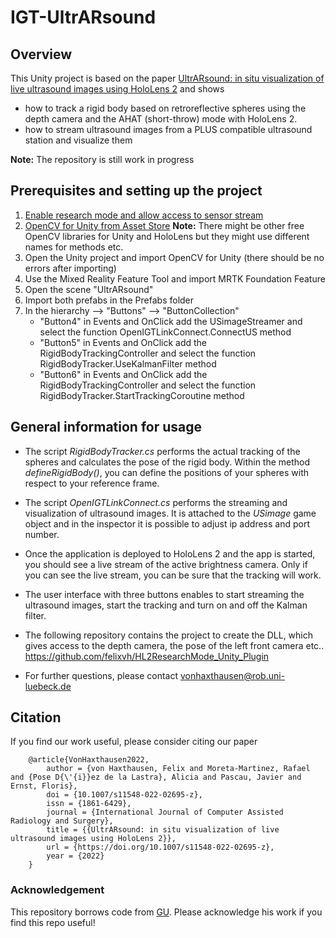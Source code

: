 # IGT-UltrARsound

## Overview
This Unity project is based on the paper [UltrARsound: in situ visualization of live ultrasound images using HoloLens 2](https://link.springer.com/article/10.1007/s11548-022-02695-z) and shows 

- how to track a rigid body based on retroreflective spheres using the depth camera and the AHAT (short-throw) mode with HoloLens 2.
- how to stream ultrasound images from a PLUS compatible ultrasound station and visualize them

**Note:** The repository is still work in progress

## Prerequisites and setting up the project
1. [Enable research mode and allow access to sensor stream](https://docs.microsoft.com/en-us/windows/mixed-reality/develop/advanced-concepts/research-mode#enabling-research-mode-hololens-first-gen-and-hololens-2)
2. [OpenCV for Unity from Asset Store](https://assetstore.unity.com/packages/tools/integration/opencv-for-unity-21088)
**Note:** There might be other free OpenCV libraries for Unity and HoloLens but they might use different names for methods etc.
3. Open the Unity project and import OpenCV for Unity (there should be no errors after importing)
4. Use the Mixed Reality Feature Tool and import MRTK Foundation Feature
5. Open the scene "UltrARsound"
6. Import both prefabs in the Prefabs folder
7. In the hierarchy --> "Buttons" --> "ButtonCollection"
	- "Button4" in Events and OnClick add the USimageStreamer and select the function OpenIGTLinkConnect.ConnectUS method
	- "Button5" in Events and OnClick add the RigidBodyTrackingController and select the function RigidBodyTracker.UseKalmanFilter method
	- "Button6" in Events and OnClick add the RigidBodyTrackingController and select the function RigidBodyTracker.StartTrackingCoroutine method

 


## General information for usage

- The script *RigidBodyTracker.cs* performs the actual tracking of the spheres and calculates the pose of the rigid body. Within the method *defineRigidBody()*, you can define the positions of your spheres with respect to your reference frame.
- The script *OpenIGTLinkConnect.cs* performs the streaming and visualization of ultrasound images. It is attached to the *USimage* game object and in the inspector it is possible to adjust ip address and port number.
- Once the application is deployed to HoloLens 2 and the app is started, you should see a live stream of the active brightness camera. Only if you can see the live stream, you can be sure that the tracking will work. 
- The user interface with three buttons enables to start streaming the ultrasound images, start the tracking and turn on and off the Kalman filter.
- The following repository contains the project to create the DLL, which gives access to the depth camera, the pose of the left front camera etc..  https://github.com/felixvh/HL2ResearchMode_Unity_Plugin
 
- For further questions, please contact vonhaxthausen@rob.uni-luebeck.de

## Citation
If you find our work useful, please consider citing our paper
```
	@article{VonHaxthausen2022,
		author = {von Haxthausen, Felix and Moreta-Martinez, Rafael and {Pose D{\'{i}}ez de la Lastra}, Alicia and Pascau, Javier and Ernst, Floris},
		doi = {10.1007/s11548-022-02695-z},
		issn = {1861-6429},
		journal = {International Journal of Computer Assisted Radiology and Surgery},
		title = {{UltrARsound: in situ visualization of live ultrasound images using HoloLens 2}},
		url = {https://doi.org/10.1007/s11548-022-02695-z},
		year = {2022}
	}

```

### Acknowledgement
This repository borrows code from [GU]. Please acknowledge his work if you find this 
repo useful! 

[GU]: https://github.com/petergu684/HoloLens2-ResearchMode-Unity
